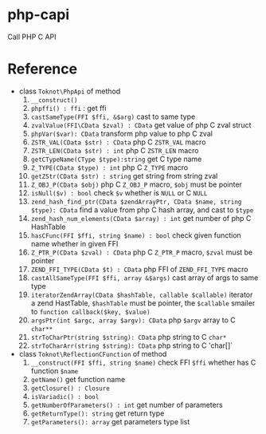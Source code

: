 # php-capi
Call PHP C API

# Reference

* class `Toknot\PhpApi` of method
   1. `__construct()`
   2. `phpffi() : ffi` : get ffi
   3. `castSameType(FFI $ffi, &$arg)`   cast to same type
   4. `zvalValue(FFI\CData $zval) : CData`     get value of php C zval struct
   5. `phpVar($var): CData`  transform php value to php C zval
   6. `ZSTR_VAL(CData $str) : CData`  php C `ZSTR_VAL` macro
   7. `ZSTR_LEN(CData $str) : int`  php C `ZSTR_LEN` macro
   8. `getCTypeName(CType $type):string`  get C type name
   9. `Z_TYPE(CData $type) : int` php C `Z_TYPE` macro
   10. `getZStr(CData $str) : string`  get string from string zval 
   11. `Z_OBJ_P(CData $obj)` php C `Z_OBJ_P` macro, `$obj` must be pointer
   12. `isNull($v) : bool`  check `$v` whether is `NULL` or C `NULL`
   13. `zend_hash_find_ptr(CData $zendArrayPtr, CData $name, string $type): CData` find a value from php C hash array, and cast to `$type`
   14. `zend_hash_num_elements(CData $array) : int` get number of php C HashTable
   15. `hasCFunc(FFI $ffi, string $name) : bool`  check given function name whether in given FFI
   16. `Z_PTR_P(CData $zval) : CData` php C `Z_PTR_P` macro, `$zval` must be pointer
   17. `ZEND_FFI_TYPE(CData $t) : CData`  php FFI of `ZEND_FFI_TYPE` macro
   18. `castAllSameType(FFI $ffi, array &$args)`   cast array of args to same type
   19. `iteratorZendArray(CData $hashTable, callable $callable)`  iterator a zend HastTable, `$hashTable` must be pointer, the `$callable` smailer to `function callback($key, $value)`
   20. `argsPtr(int $argc, array $argv): CData`  php `$argv` array to C `char**`
   21. `strToCharPtr(string $string): CData`    php string to C `char*`
   22. `strToCharArr(string $string): CData`  php string to C 'char[]`
* class `Toknot\ReflectionCFunction` of method
   1. `__construct(FFI $ffi, string $name)` check FFI `$ffi` whether has C function `$name`
   2. `getName()` get function name
   3. `getClosure() : Closure`
   4. `isVariadic() : bool`
   5. `getNumberOfParameters() : int`  get number of parameters
   6. `getReturnType(): string` get return type
   7. `getParameters(): array`  get parameters type list